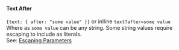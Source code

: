 #### Text After

`{text: { after: "some value" }}` or inlline `text?after=some value`  
Where as `some value` can be any string. Some string values require escaping to include as literals.  
See: [Escaping Parameters](/build-include/pages/Docs/misc/EscapingParameters.html)  